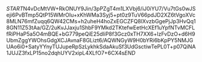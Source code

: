 $START$N4vDcMtVW+RkONUY9Jin/3pPZgT4m1LXVbj6/iJ0iYU7/Vu7tGs0wJSeji6PvBTmp5QtP15WMrOIu+xKhWMa3Syj5+pt0z9TuV66pdJD2XZ6tVgoXVc8MLN76mfZuqq6QW42CMs+h2uheH4hoZxEGCZFQ8lXvzbGgePjJp3HvQq18GN11Z53tAa/GZ/2uKvJJaxju1ShbF9YMkd2TKtefwEetHcXEf1uYpfNTvMCFLfRiPHaP5a5O4mBQE+bG779peQiE25dliP8f3Gcz0xTH7XX6+lzFvDzO+d6H9UbmZggYWOhsGdgXCJAvnaF8GLizt6/AQWNGyW9H0bYRi6bKpPY5NMJGUAo6i0+SatyYYnyTUJupeRpSzLykhkSdaAkuSf3UdGsctiwTePL0T+p07QiNA1JUJZ3fxLP15no2dqhUYV2xipL4XLfO7+6CX4s$END$